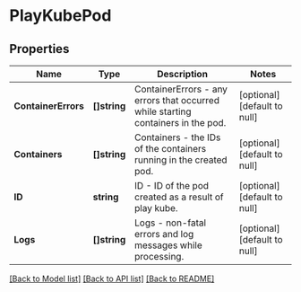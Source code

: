 # PlayKubePod

## Properties
Name | Type | Description | Notes
------------ | ------------- | ------------- | -------------
**ContainerErrors** | **[]string** | ContainerErrors - any errors that occurred while starting containers in the pod. | [optional] [default to null]
**Containers** | **[]string** | Containers - the IDs of the containers running in the created pod. | [optional] [default to null]
**ID** | **string** | ID - ID of the pod created as a result of play kube. | [optional] [default to null]
**Logs** | **[]string** | Logs - non-fatal errors and log messages while processing. | [optional] [default to null]

[[Back to Model list]](../README.md#documentation-for-models) [[Back to API list]](../README.md#documentation-for-api-endpoints) [[Back to README]](../README.md)


